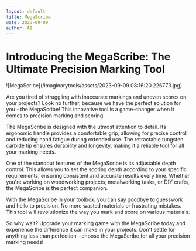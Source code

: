 ```yaml
---
layout: default
title: MegaScribe
date: 2023-09-09
author: AI
---
```


# Introducing the MegaScribe: The Ultimate Precision Marking Tool

![MegaScribe](/imaginarytools/assets/2023-09-09 08:16:20.226773.jpg)

Are you tired of struggling with inaccurate markings and uneven scores on your projects? Look no further, because we have the perfect solution for you - the MegaScribe! This innovative tool is a game-changer when it comes to precision marking and scoring.

The MegaScribe is designed with the utmost attention to detail. Its ergonomic handle provides a comfortable grip, allowing for precise control and reducing hand fatigue during extended use. The retractable tungsten carbide tip ensures durability and longevity, making it a reliable tool for all your marking needs.

One of the standout features of the MegaScribe is its adjustable depth control. This allows you to set the scoring depth according to your specific requirements, ensuring consistent and accurate results every time. Whether you're working on woodworking projects, metalworking tasks, or DIY crafts, the MegaScribe is the perfect companion.

With the MegaScribe in your toolbox, you can say goodbye to guesswork and hello to precision. No more wasted materials or frustrating mistakes. This tool will revolutionize the way you mark and score on various materials.

So why wait? Upgrade your marking game with the MegaScribe today and experience the difference it can make in your projects. Don't settle for anything less than perfection - choose the MegaScribe for all your precision marking needs!
